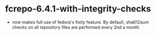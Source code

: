 # fcrepo-6.4.1-with-integrity-checks
  + now makes full use of fedora's fixity feature.  By default, sha612sum checks on all repository files are performed every 2nd a month.
